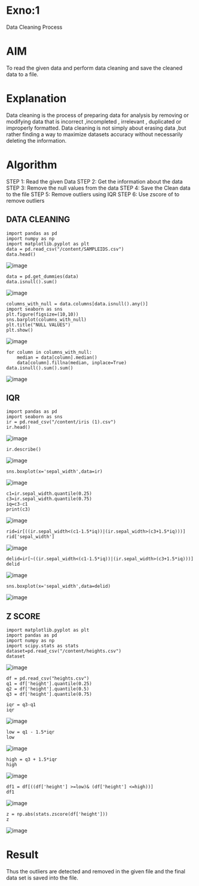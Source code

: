 # Exno:1
Data Cleaning Process

# AIM
To read the given data and perform data cleaning and save the cleaned data to a file.

# Explanation
Data cleaning is the process of preparing data for analysis by removing or modifying data that is incorrect ,incompleted , irrelevant , duplicated or improperly formatted. Data cleaning is not simply about erasing data ,but rather finding a way to maximize datasets accuracy without necessarily deleting the information.

# Algorithm
STEP 1: Read the given Data
STEP 2: Get the information about the data
STEP 3: Remove the null values from the data
STEP 4: Save the Clean data to the file
STEP 5: Remove outliers using IQR
STEP 6: Use zscore of to remove outliers

## DATA CLEANING
```
import pandas as pd
import numpy as np
import matplotlib.pyplot as plt
data = pd.read_csv("/content/SAMPLEIDS.csv")
data.head()
```
![image](https://github.com/svarsha220/exno1/assets/127709117/ab891d93-87db-43d3-a536-1ae61ddb1805)
```
data = pd.get_dummies(data)
data.isnull().sum()
```
![image](https://github.com/svarsha220/exno1/assets/127709117/32f5c820-1345-48b9-b90c-6df47ddfcf0a)
```
columns_with_null = data.columns[data.isnull().any()]
import seaborn as sns
plt.figure(figsize=(10,10))
sns.barplot(columns_with_null)
plt.title("NULL VALUES")
plt.show()
```
![image](https://github.com/svarsha220/exno1/assets/127709117/c5b290b9-e8fc-4ff8-a62a-3f69d023f613)
```
for column in columns_with_null:
    median = data[column].median()  
    data[column].fillna(median, inplace=True)
data.isnull().sum().sum()
```
![image](https://github.com/svarsha220/exno1/assets/127709117/4afd8788-f4be-4344-b2ca-c16df4003229)
## IQR
```
import pandas as pd
import seaborn as sns
ir = pd.read_csv("/content/iris (1).csv")
ir.head()
```
![image](https://github.com/Yamunaasri/exno1/assets/115707860/93d4d44c-8a8e-42ba-b50e-0d427a929e41)
```
ir.describe()
```
![image](https://github.com/svarsha220/exno1/assets/127709117/694f0b0b-da98-47d1-9270-fb6c7d09f147)
```
sns.boxplot(x='sepal_width',data=ir)
```
![image](https://github.com/svarsha220/exno1/assets/127709117/dadebcec-c0a2-4aa4-9661-0d9c0c520c11)
```
c1=ir.sepal_width.quantile(0.25)
c3=ir.sepal_width.quantile(0.75)
iq=c3-c1
print(c3)
```
![image](https://github.com/svarsha220/exno1/assets/127709117/6a02c574-ee45-41c2-bbde-0fd03d0c7a2a)
```
rid=ir[((ir.sepal_width<(c1-1.5*iq))|(ir.sepal_width>(c3+1.5*iq)))]
rid['sepal_width']
```
![image](https://github.com/svarsha220/exno1/assets/127709117/b752a2bf-02e1-4819-baa5-19fed06f0384)
```
delid=ir[~((ir.sepal_width<(c1-1.5*iq))|(ir.sepal_width>(c3+1.5*iq)))]
delid
```
![image](https://github.com/svarsha220/exno1/assets/127709117/6dce4791-81ab-44c1-a280-1f786b6c2aa1)
```
sns.boxplot(x='sepal_width',data=delid)
```
![image](https://github.com/svarsha220/exno1/assets/127709117/fa9e350c-18e4-4fe8-b460-d595d42c8944)
## Z SCORE
```
import matplotlib.pyplot as plt
import pandas as pd
import numpy as np
import scipy.stats as stats
dataset=pd.read_csv("/content/heights.csv")
dataset
```
![image](https://github.com/svarsha220/exno1/assets/127709117/5b873813-33c7-43be-b564-5d781cf05e51)
```
df = pd.read_csv("heights.csv")
q1 = df['height'].quantile(0.25)
q2 = df['height'].quantile(0.5)
q3 = df['height'].quantile(0.75)
```
```
iqr = q3-q1
iqr
```
![image](https://github.com/svarsha220/exno1/assets/127709117/e825d2fd-63e5-45c0-bbf5-35371887d875)
```
low = q1 - 1.5*iqr
low
```
![image](https://github.com/svarsha220/exno1/assets/127709117/fd373b56-6a17-45f0-8014-9cc5756903fc)
```
high = q3 + 1.5*iqr
high
```
![image](https://github.com/svarsha220/exno1/assets/127709117/4d6208fa-61e6-412e-9402-32457a193600)
```
df1 = df[((df['height'] >=low)& (df['height'] <=high))]
df1
```
![image](https://github.com/svarsha220/exno1/assets/127709117/68195ac1-f477-41a4-9366-08408c504576)
```
z = np.abs(stats.zscore(df['height']))
z
```
![image](https://github.com/svarsha220/exno1/assets/127709117/018aae84-3a43-4c6c-842c-c5dffc813722)
# Result
Thus the outliers are detected and removed in the given file and the final data set is saved into the file.
